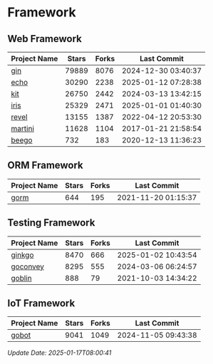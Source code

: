 # Framework

## Web Framework
| Project Name | Stars | Forks | Last Commit |
| ------------ | ----- | ----- | ----------- |
| [gin](https://github.com/gin-gonic/gin) | 79889 | 8076 | 2024-12-30 03:40:37 |
| [echo](https://github.com/labstack/echo) | 30290 | 2238 | 2025-01-12 07:28:38 |
| [kit](https://github.com/go-kit/kit) | 26750 | 2442 | 2024-03-13 13:42:15 |
| [iris](https://github.com/kataras/iris) | 25329 | 2471 | 2025-01-01 01:40:30 |
| [revel](https://github.com/revel/revel) | 13155 | 1387 | 2022-04-12 20:53:30 |
| [martini](https://github.com/go-martini/martini) | 11628 | 1104 | 2017-01-21 21:58:54 |
| [beego](https://github.com/astaxie/beego) | 732 | 183 | 2020-12-13 11:36:23 |

## ORM Framework
| Project Name | Stars | Forks | Last Commit |
| ------------ | ----- | ----- | ----------- |
| [gorm](https://github.com/jinzhu/gorm) | 644 | 195 | 2021-11-20 01:15:37 |

## Testing Framework
| Project Name | Stars | Forks | Last Commit |
| ------------ | ----- | ----- | ----------- |
| [ginkgo](https://github.com/onsi/ginkgo) | 8470 | 666 | 2025-01-02 10:43:54 |
| [goconvey](https://github.com/smartystreets/goconvey) | 8295 | 555 | 2024-03-06 06:24:57 |
| [goblin](https://github.com/franela/goblin) | 888 | 79 | 2021-10-03 14:34:22 |

## IoT Framework
| Project Name | Stars | Forks | Last Commit |
| ------------ | ----- | ----- | ----------- |
| [gobot](https://github.com/hybridgroup/gobot) | 9041 | 1049 | 2024-11-05 09:43:38 |

*Update Date: 2025-01-17T08:00:41*